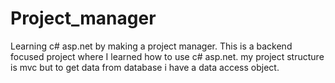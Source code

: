 # Project_manager
Learning c# asp.net by making a project manager.
This is a backend focused project where I learned how to use c# asp.net.
my project structure is mvc but to get data from database i have a data access object.
